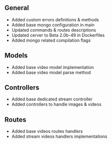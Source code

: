 ## General
- Added custom errors definitions & methods
- Added base mongo configuration in main
- Updated commands & routes descriptions
- Updated cerver to Beta 2.0b-49 in Dockerfiles
- Added mongo related compilation flags

## Models
- Added base video model implementation
- Added base video model parse method

## Controllers
- Added base dedicated stream controller
- Added controllers to handle images & videos

## Routes
- Added base videos routes handlers
- Added stream videos handlers implementations